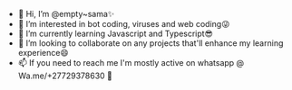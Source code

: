 - 👋 Hi, I’m @empty~sama✨
- 👀 I’m interested in bot coding, viruses and web coding😜
- 🌱 I’m currently learning Javascript and Typescript😎
- 💞️ I’m looking to collaborate on any projects that'll enhance my learning experience😄
- 📫 If you need to reach me I'm mostly active on whatsapp @ Wa.me/+27729378630 🐾

<!---
emptyness1/emptyness1 is a ✨ special ✨ repository because its `README.md` (this file) appears on your GitHub profile.
You can click the Preview link to take a look at your changes.
--->

